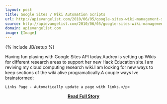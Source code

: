 ```yaml
---
layout: post
title: Google Sites / Wiki Automation Scripts
url: http://apievangelist.com/2010/06/05/google-sites-wiki-management-scripts/
source: http://apievangelist.com/2010/06/05/google-sites-wiki-management-scripts/
domain: apievangelist.com
image: [Image]
---
```

{% include JB/setup %}<p>Having fun playing with Google Sites API today.Audrey is setting up Wikis for different research areas to support her new Hack Education site.I am reviving my cloud computing research wiki.I am looking for new ways to keep sections of the wiki alive programatically.A couple ways Ive brainstormed:

	Links Page - Automatically update a page with links.</p>
<center><p><a href="http://apievangelist.com/2010/06/05/google-sites-wiki-management-scripts/" style='padding:25px; font-sze:18px; font-weight: bold;'>Read Full Story</a></p></center>
